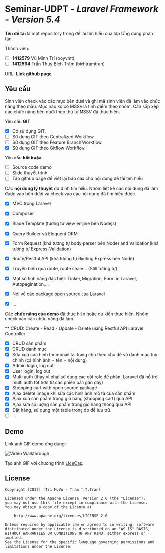 # Seminar-UDPT - *Laravel Framework - Version 5.4*

**Tên đề tài** là một repository trong đề tài tìm hiểu của lớp Ứng dụng phân tán.

Thành viên:
* [ ] **1412579** Vũ Minh Trí (boyvmt)
* [ ] **1412564** Trần Thuỳ Bích Trâm (bichtramtran)

URL: **Link github page**

## Yêu cầu

Sinh viên check vào các mục bên dưới và ghi mã sinh viên đã làm vào chức năng theo mẫu. Mục nào ko có MSSV là tính điểm theo nhóm. Cần sắp xếp các chức năng bên dưới theo thứ tự MSSV đã thực hiện.

Yêu cầu **GIT**
* [x] Có sử dụng GIT.
* [ ] Sử dụng GIT theo Centralized Workflow.
* [ ] Sử dụng GIT theo Feature Branch Workflow.
* [x] Sử dụng GIT theo Gitflow Workflow.

Yêu cầu **bắt buộc**
* [ ] Source code demo
* [ ] Slide thuyết trình
* [ ] Tạo github page để viết lại báo cáo cho nội dung đề tài tìm hiểu

Các **nội dung lý thuyết** dự định tìm hiểu. Nhóm liệt kê các nội dung đã làm được vào bên dưới và check vào các nội dung đã tìm hiểu được.
* [x] MVC trong Laravel
* [x] Composer
* [x] Blade Template (tương tự view engine bên Nodejs)
* [x] Query Builder và Eloquent ORM
* [x] Form Request (khá tương tự body-parser bên Node) and Validation(khá tương tự Express-Validation)
* [x] Route/Restful API (khá tương tự Routing Express bên Node)
* [x] Truyền biến qua route, route share... (Still tương tự)
* [x] Một số tính năng đặc biệt: Tinker, Migration, Form in Laravel, Autopagination,...
* [x] Nói về các package open source của Laravel
* [x] ...


Các **chức năng của demo** đã thực hiện hoặc dự kiến thực hiện. Nhóm check vào các chức năng đã làm


** CRUD: Create - Read - Update - Delete using Restful API Laravel Controller


* [x] CRUD sản phẩm 
* [x] CRUD danh mục
* [x] Sửa xoá các hình thumbnail tại trang chủ theo chủ đề và danh mục tuỳ chỉnh (cả hình ảnh + tên + nội dung)
* [x] Admin login, log out
* [x] User login, log out
* [x] Multi auth (thay vì phải sử dụng các cột role để phân, Laravel đã hỗ trợ multi auth tốt hơn từ các phiên bản gần đây)
* [x] Shopping cart with open source package
* [x] Ajax delete image khi sửa các hình ảnh mô tả của sản phẩm
* [x] Ajax xoá sản phẩm trong giỏ hàng (shopping cart) qua API
* [x] Ajax sửa số lượng sản phẩm trong giỏ hàng thông qua API
* [x] Đặt hàng, sử dụng một table trong db để lưu trữ.
* [ ] ...

## Demo

Link ảnh GIF demo ứng dụng:

![Video Walkthrough](demo.gif)

Tạo ảnh GIF với chương trình [LiceCap](http://www.cockos.com/licecap/).


## License

    Copyright [2017] [Tri M.Vu - Tram T.T.Tran]

    Licensed under the Apache License, Version 2.0 (the "License");
    you may not use this file except in compliance with the License.
    You may obtain a copy of the License at

        http://www.apache.org/licenses/LICENSE-2.0

    Unless required by applicable law or agreed to in writing, software
    distributed under the License is distributed on an "AS IS" BASIS,
    WITHOUT WARRANTIES OR CONDITIONS OF ANY KIND, either express or implied.
    See the License for the specific language governing permissions and
    limitations under the License.
